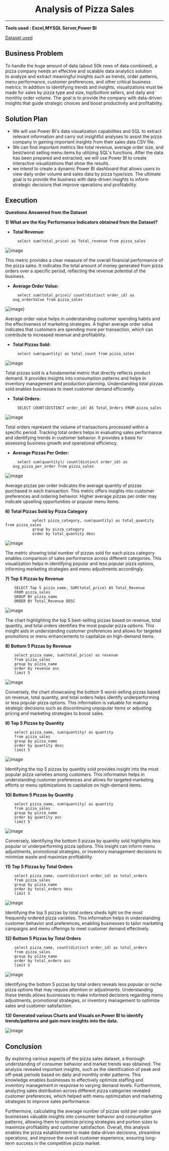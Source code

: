 <div align="center"> <h1>Analysis of Pizza Sales</h1>
</div>



----

__Tools used : Excel,MYSQL Server,Power BI__

[Dataset used](https://1drv.ms/x/s!AmKU00K1sOXkiXYGCmYAQfrCOGMJ?e=lz8diP)


__Business Problem__
-------
To handle the huge amount of data (about 50k rows of data combined), a pizza company needs an effective and scalable data analytics solution to analyze and extract meaningful insights such as trends, order patterns, menu performance, customer preferences, and other critical business metrics. In addition to identifying trends and insights, visualizations must be made for sales by pizza type and size, top/bottom sellers, and daily and monthly order volume. The goal is to provide the company with data-driven insights that guide strategic choices and boost productivity and profitability.

__Solution Plan__
-------
+ We will use Power BI's data visualization capabilities and SQL to extract relevant information and carry out insightful analyses to assist the pizza company in gaining important insights from their sales data CSV file.
+ We can find important metrics like total revenue, average order size, and best/worst selling menu items by utilizing SQL's functions. After the data has been prepared and extracted, we will use Power BI to create interactive visualizations that show the results. 
+ we intend to create a dynamic Power BI dashboard that allows users to view daily order volume and sales data by pizza type/size. The ultimate goal is to provide the business with data-driven insights to inform strategic decisions that improve operations and profitability.

__Execution__
---------

__Questions Answered from the Dataset__

__1) What are the Key Performance Indicators obtained from the Dataset?__

+ __Total Revenue:__
  
        select sum(total_price) as Total_revenue from pizza_sales 
   
![image](https://github.com/notmanishh/Pizza_sales-Analysis/assets/106374799/9ea0098f-7e84-46c7-99f8-a3237ca7d213)

This metric provides a clear measure of the overall financial performance of the pizza sales. It indicates the total amount of money generated from pizza 
orders over a specific period, reflecting the revenue potential of the business.
      
+ __Average Order Value:__
    
        select sum(total_price)/ count(distinct order_id) as avg_orderValue from pizza_sales
    
![image](https://github.com/notmanishh/Pizza_sales-Analysis/assets/106374799/135c47f6-0d4c-4dfc-bfed-36f2d59438db))

Average order value helps in understanding customer spending habits and the effectiveness of marketing strategies. A higher average order value indicates that 
customers are spending more per transaction, which can contribute to increased revenue and profitability.

+ __Total Pizzas Sold:__
    
        select sum(quantity) as total_count from pizza_sales
     
![image](https://github.com/notmanishh/Pizza_sales-Analysis/assets/106374799/5306723d-55da-41c2-9810-058b5956bef8)

    
Total pizzas sold is a fundamental metric that directly reflects product demand. It provides insights into consumption patterns and helps in inventory management and production planning. Understanding total pizzas sold enables businesses to meet customer demand efficiently.
    
+ __Total Orders:__
    
        SELECT COUNT(DISTINCT order_id) AS Total_Orders FROM pizza_sales
     
![image](https://github.com/sharanya-27/pizza_sales_analysis/assets/142989454/bc9cebcf-3b72-4bcf-8e00-2e73690efc84)

Total orders represent the volume of transactions processed within a specific period. Tracking total orders helps in evaluating sales performance and 
identifying trends in customer behavior. It provides a basis for assessing business growth and operational efficiency.

+ __Average Pizzas Per Order:__
    
        select sum(quantity)/ count(distinct order_id) as avg_pizza_per_order from pizza_sales 
        
![image](https://github.com/notmanishh/Pizza_sales-Analysis/assets/106374799/393cae7e-a07b-4fb6-99c5-cde9bc823bd1)


Average pizzas per order indicates the average quantity of pizzas purchased in each transaction. This metric offers insights into customer preferences and 
ordering behavior. Higher average pizzas per order may indicate upselling opportunities or popular menu items.
    

__6) Total Pizzas Sold by Pizza Category__

        		select pizza_category, sum(quantity) as total_quantity from pizza_sales
		        group by pizza_category
		        order by total_quantity desc

![image](https://github.com/notmanishh/Pizza_sales-Analysis/assets/106374799/ca71686b-1e2d-4f6a-b132-85951e5d767d)


The metric showing total number of pizzas sold for each pizza category enables comparison of sales performance across different categories. This 
visualization helps in identifying popular and less popular pizza options, informing marketing strategies and menu adjustments accordingly.

__7) Top 5 Pizzas by Revenue__

        SELECT Top 5 pizza_name, SUM(total_price) AS Total_Revenue
        FROM pizza_sales
        GROUP BY pizza_name
        ORDER BY Total_Revenue DESC
        
![image](https://github.com/sharanya-27/pizza_sales_analysis/assets/142989454/69f9c56f-509c-4eaa-b938-2321ac706c2a)

The chart highlighting the top 5 best-selling pizzas based on revenue, total quantity, and total orders identifies the most popular pizza options. This 
insight aids in understanding customer preferences and allows for targeted promotions or menu enhancements to capitalize on high-demand items.

 __8) Bottom 5 Pizzas by Revenue__

        select pizza_name, sum(total_price) as revenue
        from pizza_sales
        group by pizza_name
        order by revenue asc
        limit 5

![image](https://github.com/notmanishh/Pizza_sales-Analysis/assets/106374799/f1bd2a45-0ec1-4624-8293-816fbc932e83)


Conversely, the chart showcasing the bottom 5 worst-selling pizzas based on revenue, total quantity, and total orders helps identify underperforming or less 
popular pizza options. This information is valuable for making strategic decisions such as discontinuing unpopular items or adjusting pricing and marketing 
strategies to boost sales.
 
__9) Top 5 Pizzas by Quantity__

        select pizza_name, sum(quantity) as quantity
        from pizza_sales
        group by pizza_name
        order by quantity desc
        limit 5
![image](https://github.com/notmanishh/Pizza_sales-Analysis/assets/106374799/fac5c22e-353c-4e16-8845-abd284d9b251)


Identifying the top 5 pizzas by quantity sold provides insight into the most popular pizza varieties among customers. This information helps in understanding 
customer preferences and allows for targeted marketing efforts or menu optimizations to capitalize on high-demand items.
 
__10) Bottom 5 Pizzas by Quantity__

        select pizza_name, sum(quantity) as quantity
        from pizza_sales
        group by pizza_name
        order by quantity asc
        limit 5

![image](https://github.com/notmanishh/Pizza_sales-Analysis/assets/106374799/40840614-3d58-4093-aff4-be5bebaa187e)


Conversely, identifying the bottom 5 pizzas by quantity sold highlights less popular or underperforming pizza options. This insight can inform menu 
adjustments, promotional strategies, or inventory management decisions to minimize waste and maximize profitability.
  
__11) Top 5 Pizzas by Total Orders__

        select pizza_name, count(distinct order_id) as total_orders
        from pizza_sales
        group by pizza_name
        order by total_orders desc
        limit 5

![image](https://github.com/notmanishh/Pizza_sales-Analysis/assets/106374799/fb00168c-1405-4aa0-8039-40a49ba992fe)


Identifying the top 5 pizzas by total orders sheds light on the most frequently ordered pizza varieties. This information helps in understanding customer 
behavior and preferences, enabling businesses to tailor marketing campaigns and menu offerings to meet customer demand effectively.

 __12) Bottom 5 Pizzas by Total Orders__

        select pizza_name, count(distinct order_id) as total_orders
        from pizza_sales
        group by pizza_name
        order by total_orders asc
        limit 5

![image](https://github.com/notmanishh/Pizza_sales-Analysis/assets/106374799/dc2f3b2f-8987-42fc-b3fc-753b1bd70942)


Identifying the bottom 5 pizzas by total orders reveals less popular or niche pizza options that may require attention or adjustments. Understanding these trends allows businesses to make informed decisions regarding menu adjustments, promotional strategies, or inventory management to optimize sales and customer satisfaction.

__13) Generated various Charts and Visuals on Power BI to identify trends/patterns and gain more insights into the data.__

![image](https://github.com/notmanishh/Pizza_sales-Analysis/assets/106374799/c32944b7-f521-4bdb-bff7-d76d8e1a9117)


__Conclusion__
---------

By exploring various aspects of the pizza sales dataset, a thorough understanding of consumer behavior and market trends was obtained. The analysis revealed important insights, such as the identification of peak and off-peak periods based on daily and monthly order patterns. This knowledge enables businesses to effectively optimize staffing and inventory management in response to varying demand levels. Furthermore, analyzing sales distribution across different pizza categories revealed customer preferences, which helped with menu optimization and marketing strategies to improve sales performance.

Furthermore, calculating the average number of pizzas sold per order gave businesses valuable insights into consumer behavior and consumption patterns, allowing them to optimize pricing strategies and portion sizes to maximize profitability and customer satisfaction. Overall, this analysis enables the pizza establishment to make data-driven decisions, streamline operations, and improve the overall customer experience, ensuring long-term success in the competitive pizza market.
